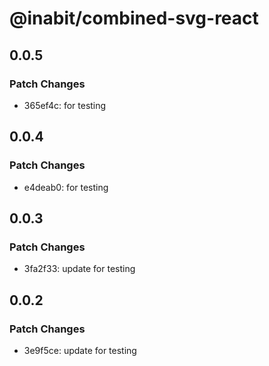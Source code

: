 # @inabit/combined-svg-react

## 0.0.5

### Patch Changes

- 365ef4c: for testing

## 0.0.4

### Patch Changes

- e4deab0: for testing

## 0.0.3

### Patch Changes

- 3fa2f33: update for testing

## 0.0.2

### Patch Changes

- 3e9f5ce: update for testing
